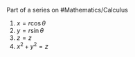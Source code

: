 
Part of a series on #Mathematics/Calculus 

1. $x=r\cos\theta$ 
2. $y=r\sin\theta$ 
3. $z=z$ 
4. $x^2+y^{2}=z$